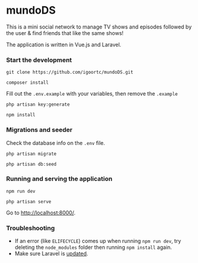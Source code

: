 # mundoDS
This is a mini social network to manage TV shows and episodes followed by the user & find friends that like the same shows!

The application is written in Vue.js and Laravel.

### Start the development
```
git clone https://github.com/igoortc/mundoDS.git
```
```
composer install
```
Fill out the `.env.example` with your variables, then remove the `.example`

```
php artisan key:generate
```
```
npm install
```

### Migrations and seeder
Check the database info on the `.env` file.
```
php artisan migrate
```
```
php artisan db:seed
```

### Running and serving the application
```
npm run dev
```
```
php artisan serve
```
Go to [http://localhost:8000/](http://localhost:8000/).

### Troubleshooting
* If an error (like `ELIFECYCLE`) comes up when running `npm run dev`, try deleting the `node_modules` folder then running `npm install` again.
* Make sure Laravel is [updated](https://laravel.com/docs/5.5/upgrade).
